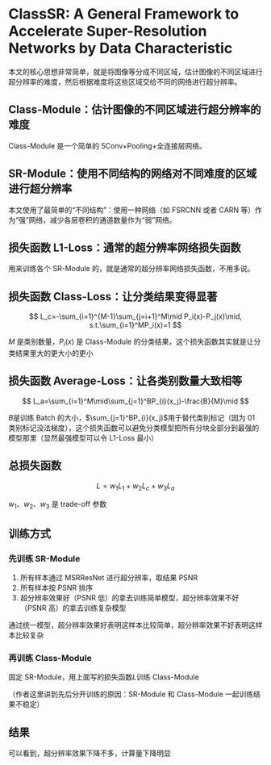 # ClassSR: A General Framework to Accelerate Super-Resolution Networks by Data Characteristic

本文的核心思想非常简单，就是将图像等分成不同区域，估计图像的不同区域进行超分辨率的难度，然后根据难度将这些区域交给不同的网络进行超分辨率。

## Class-Module：估计图像的不同区域进行超分辨率的难度

Class-Module 是一个简单的 5Conv+Pooling+全连接层网络。

## SR-Module：使用不同结构的网络对不同难度的区域进行超分辨率

本文使用了最简单的“不同结构”：使用一种网络（如 FSRCNN 或者 CARN 等）作为“强”网络，减少各层卷积的通道数量作为“弱”网络。

## 损失函数 L1-Loss：通常的超分辨率网络损失函数

用来训练各个 SR-Module 的，就是通常的超分辨率网络损失函数，不用多说。

## 损失函数 Class-Loss：让分类结果变得显著

$$
L_c=-\sum_{i=1}^{M-1}\sum_{j=i+1}^M\mid P_i(x)-P_j(x)\mid, s.t.\sum_{i=1}^MP_i(x)=1
$$

$M$ 是类别数量，$P_i(x)$ 是 Class-Module 的分类结果，这个损失函数其实就是让分类结果里大的更大小的更小

## 损失函数 Average-Loss：让各类别数量大致相等

$$
L_a=\sum_{i=1}^M\mid\sum_{j=1}^BP_{i}(x_j)-\frac{B}{M}\mid
$$

$B$是训练 Batch 的大小，$\sum_{j=1}^BP_{i}(x_j)$用于替代类别标记（因为 01 类别标记没法梯度），这个损失函数可以避免分类模型把所有分块全部分到最强的模型那里（显然最强模型可以令 L1-Loss 最小）

## 总损失函数

$$
L=w_1L_1+w_2L_c+w_3L_a
$$

$w_1$、$w_2$、$w_3$ 是 trade-off 参数

## 训练方式

### 先训练 SR-Module

1. 所有样本通过 MSRResNet 进行超分辨率，取结果 PSNR
2. 所有样本按 PSNR 排序
3. 超分辨率效果好（PSNR 低）的拿去训练简单模型，超分辨率效果不好（PSNR 高）的拿去训练复杂模型

通过统一模型，超分辨率效果好表明这样本比较简单，超分辨率效果不好表明这样本比较复杂

### 再训练 Class-Module

固定 SR-Module，用上面写的损失函数$L$训练 Class-Module

（作者这里讲到先后分开训练的原因：SR-Module 和 Class-Module 一起训练结果不稳定）

## 结果

可以看到，超分辨率效果下降不多，计算量下降明显
